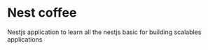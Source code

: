 # Nest coffee

Nestjs application to learn all the nestjs basic for building scalables applications
